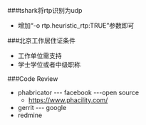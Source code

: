 ###tshark将rtp识别为udp
* 增加“-o rtp.heuristic_rtp:TRUE”参数即可

###北京工作居住证条件
* 工作单位需支持
* 学士学位或者中级职称

###Code Review
* phabricator --- facebook ---open source
    * https://www.phacility.com/
* gerrit --- google 
* redmine
